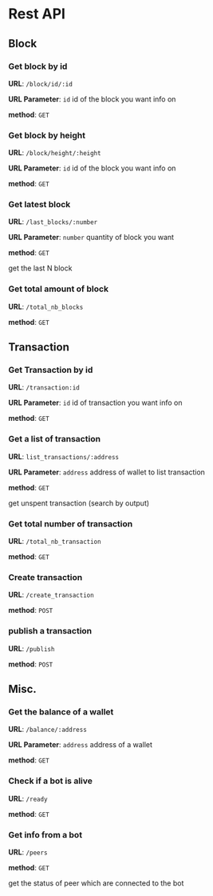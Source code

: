 # Rest API
## Block
### Get block by id
**URL**: `/block/id/:id`

**URL Parameter**: `id` id of the block you want info on

**method**: `GET`

### Get block by height
**URL**: `/block/height/:height`

**URL Parameter**: `id` id of the block you want info on

**method**: `GET`


### Get latest block
**URL**: `/last_blocks/:number`

**URL Parameter**: `number` quantity of block you want

**method**: `GET`

get the last N block

### Get total amount of block
**URL**: `/total_nb_blocks`

**method**: `GET`

## Transaction
### Get Transaction by id
**URL**: `/transaction:id`

**URL Parameter**: `id` id of transaction you want info on

**method**: `GET`

### Get a list of transaction
**URL**: `list_transactions/:address`

**URL Parameter**: `address` address of wallet to list transaction

**method**: `GET`

get unspent transaction (search by output)

### Get total number of transaction
**URL**: `/total_nb_transaction`

**method**: `GET`

### Create transaction
**URL**: `/create_transaction`

**method**: `POST`

### publish a transaction
**URL**: `/publish`

**method**: `POST`

## Misc.
### Get the balance of a wallet
**URL**: `/balance/:address`

**URL Parameter**: `address` address of a wallet

**method**: `GET`

### Check if a bot is alive
**URL**: `/ready`

**method**: `GET`

### Get info from a bot
**URL**: `/peers`

**method**: `GET`

get the status of peer which are connected to the bot